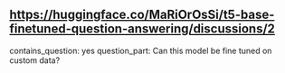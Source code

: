 ## https://huggingface.co/MaRiOrOsSi/t5-base-finetuned-question-answering/discussions/2

contains_question: yes
question_part: Can this model be fine tuned on custom data?